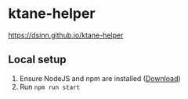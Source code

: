 # ktane-helper

https://dsinn.github.io/ktane-helper

## Local setup

 1. Ensure NodeJS and npm are installed ([Download](https://nodejs.org/en/download/))
 2. Run `npm run start`
